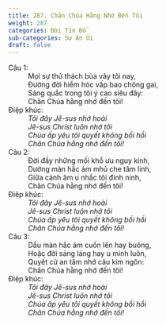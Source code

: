 ```yaml
---
title: 287. Chân Chúa Hằng Nhớ Đến Tôi
weight: 287
categories: Đời Tín Đồ
sub-categories: Sự An Ủi
draft: false
---
```

<dl><dt>Câu 1:</dt><dd data-verse="1">Mọi sự thử thách bủa vây tôi nay, <br/>Đường đời hiểm hóc vấp bao chông gai, <br/>Sáng quắc trong tôi ý cao siêu đây: <br/>Chân Chúa hằng nhớ đến tôi! </dd><dt>Điệp khúc:</dt><dd data-chorus="1"><em>Tôi đây Jê-sus nhớ hoài <br/>Jê-sus Christ luôn nhớ tôi <br/>Chúa ấp yêu tôi quyết không bồi hồi <br/>Chân Chúa hằng nhớ đến tôi! </em></dd><dt>Câu 2:</dt><dd data-verse="2">Đời đầy những mối khổ ưu nguy kinh, <br/>Dường màn hắc ám mhủ che tâm linh, <br/>Giữa cảnh âm u nhắc tôi đinh ninh, <br/>Chân Chúa hằng nhớ đến tôi! </dd><dt>Điệp khúc:</dt><dd data-chorus="1"><em>Tôi đây Jê-sus nhớ hoài <br/>Jê-sus Christ luôn nhớ tôi <br/>Chúa ấp yêu tôi quyết không bồi hồi <br/>Chân Chúa hằng nhớ đến tôi! </em></dd><dt>Câu 3:</dt><dd data-verse="3">Dầu màn hắc ám cuốn lên hay buông, <br/>Hoặc đời sáng láng hay u minh luôn, <br/>Quyết cứ an tâm nhớ câu kim ngôn: <br/>Chân Chúa hằng nhớ đến tôi! </dd><dt>Điệp khúc:</dt><dd data-chorus="1"><em>Tôi đây Jê-sus nhớ hoài <br/>Jê-sus Christ luôn nhớ tôi <br/>Chúa ấp yêu tôi quyết không bồi hồi <br/>Chân Chúa hằng nhớ đến tôi! </em></dd></dl>